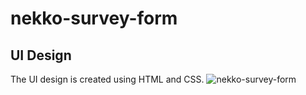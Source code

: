 # nekko-survey-form

## UI Design
   The UI design is created using HTML and CSS.
   ![nekko-survey-form](https://user-images.githubusercontent.com/87763047/185603655-ebc18585-a817-4b77-b1e1-7cd389467adc.png)

